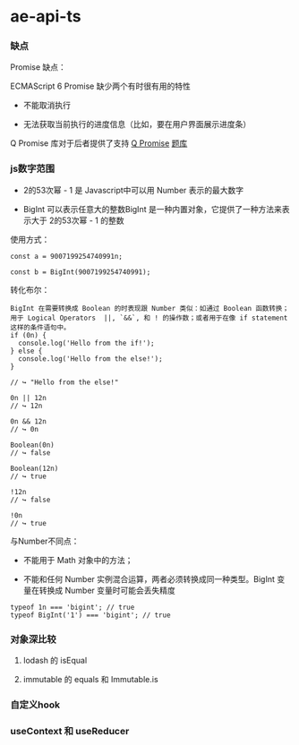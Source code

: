 # ae-api-ts

### 缺点

Promise 缺点：

ECMAScript 6 Promise 缺少两个有时很有用的特性

- 不能取消执行

- 无法获取当前执行的进度信息（比如，要在用户界面展示进度条）

Q Promise 库对于后者提供了支持 [Q Promise](https://github.com/kriskowal/q#progress-notification)
[题库](https://github.com/lgwebdream/FE-Interview)

### js数字范围

- 2的53次幂 - 1 是 Javascript中可以用 Number 表示的最大数字

- BigInt 可以表示任意大的整数BigInt 是一种内置对象，它提供了一种方法来表示大于 2的53次幂 - 1 的整数

使用方式：

```
const a = 9007199254740991n;

const b = BigInt(9007199254740991);
```

转化布尔：

```
BigInt 在需要转换成 Boolean 的时表现跟 Number 类似：如通过 Boolean 函数转换；用于 Logical Operators  ||, `&&`, 和 ! 的操作数；或者用于在像 if statement 这样的条件语句中。
if (0n) {
  console.log('Hello from the if!');
} else {
  console.log('Hello from the else!');
}

// ↪ "Hello from the else!"

0n || 12n
// ↪ 12n

0n && 12n
// ↪ 0n

Boolean(0n)
// ↪ false

Boolean(12n)
// ↪ true

!12n
// ↪ false

!0n
// ↪ true
```

与Number不同点：

- 不能用于 Math 对象中的方法；

- 不能和任何 Number 实例混合运算，两者必须转换成同一种类型。BigInt 变量在转换成 Number 变量时可能会丢失精度

```
typeof 1n === 'bigint'; // true
typeof BigInt('1') === 'bigint'; // true
```

### 对象深比较

1. lodash 的 isEqual

2. immutable 的 equals 和 Immutable.is


### 自定义hook

### useContext 和 useReducer